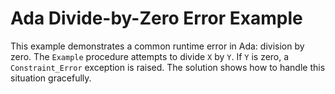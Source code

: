 # Ada Divide-by-Zero Error Example

This example demonstrates a common runtime error in Ada: division by zero.  The `Example` procedure attempts to divide `X` by `Y`. If `Y` is zero, a `Constraint_Error` exception is raised.  The solution shows how to handle this situation gracefully.